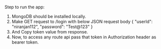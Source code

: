 Step to run the app:
1. MongoDB should be installed locally.
2. Make GET request to /login with below JSON request body
    {
        "userId": "niranjan112",
        "password": "Test@123"
    }
3. And Copy token value from response.
4. Now, to access any route api pass that token in Authorization header as bearer token.
